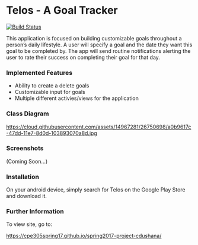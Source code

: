 # Telos - A Goal Tracker
[![Build Status](https://travis-ci.org/cpe305Spring17/spring2017-project-cdushana.svg?branch=master)](https://travis-ci.org/cpe305Spring17/spring2017-project-cdushana)

This application is focused on building customizable goals throughout a person’s daily lifestyle. A user will specify a goal and the date they want this goal to be completed by. The app will send routine notifications alerting the user to rate their success on completing their goal for that day.

### Implemented Features
 - Ability to create a delete goals
 - Customizable input for goals
 - Multiple different activies/views for the application

### Class Diagram

https://cloud.githubusercontent.com/assets/14967281/26750698/a0b9617c-47dd-11e7-8d0d-103893070a8d.jpg

### Screenshots

(Coming Soon...)

### Installation

On your android device, simply search for Telos on the Google Play Store and download it.

### Further Information

To view site, go to: 

https://cpe305spring17.github.io/spring2017-project-cdushana/
